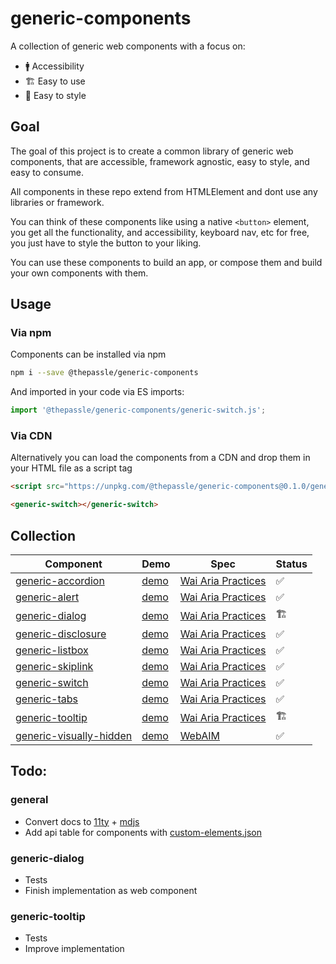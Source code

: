 # generic-components

A collection of generic web components with a focus on:

- 🚹 Accessibility
- 🏗 Easy to use
- 🎨 Easy to style

## Goal

The goal of this project is to create a common library of generic web components, that are accessible, framework agnostic, easy to style, and easy to consume.

All components in these repo extend from HTMLElement and dont use any libraries or framework.

You can think of these components like using a native `<button>` element, you get all the functionality, and accessibility, keyboard nav, etc for free, you just have to style the button to your liking.

You can use these components to build an app, or compose them and build your own components with them.

## Usage
    
### Via npm
Components can be installed via npm

```bash
npm i --save @thepassle/generic-components
```

And imported in your code via ES imports:

```js
import '@thepassle/generic-components/generic-switch.js';
```

### Via CDN
Alternatively you can load the components from a CDN and drop them in your HTML file as a script tag

```html
<script src="https://unpkg.com/@thepassle/generic-components@0.1.0/generic-switch.js" type="module"></script>
```

```html
<generic-switch></generic-switch>
```

## Collection

| Component                                                     | Demo                                                                                           | Spec                                                                        | Status        |
|---------------------------------------------------------------|------------------------------------------------------------------------------------------------|-----------------------------------------------------------------------------|---------------|
| [generic-accordion](/generic-accordion/README.md)             | [demo](https://genericcomponents.netlify.app/generic-accordion/demo/index.html)       | [Wai Aria Practices](https://www.w3.org/TR/wai-aria-practices/#accordion)       | ✅        |        
| [generic-alert](/generic-alert/README.md)                     | [demo](https://genericcomponents.netlify.app/generic-alert/demo/index.html)           | [Wai Aria Practices](https://www.w3.org/TR/wai-aria-practices/#alert)           | ✅ |               
| [generic-dialog](/generic-dialog/README.md)                   | [demo](https://genericcomponents.netlify.app/generic-dialog/demo/index.html)          | [Wai Aria Practices](https://www.w3.org/TR/wai-aria-practices/#dialog_modal)    | 🏗          |     
| [generic-disclosure](/generic-disclosure/README.md)           | [demo](https://genericcomponents.netlify.app/generic-disclosure/demo/index.html)      | [Wai Aria Practices](https://www.w3.org/TR/wai-aria-practices/#disclosure)      | ✅          |      
| [generic-listbox](/generic-listbox/README.md)           | [demo](https://genericcomponents.netlify.app/generic-listbox/demo/index.html)      | [Wai Aria Practices](https://www.w3.org/TR/wai-aria-practices/#Listbox)      | ✅          |      
| [generic-skiplink](/generic-skiplink/README.md)               | [demo](https://genericcomponents.netlify.app/generic-skiplink/demo/index.html)        | [Wai Aria Practices](https://webaim.org/techniques/skipnav/)                    | ✅ |               
| [generic-switch](/generic-switch/README.md)                   | [demo](https://genericcomponents.netlify.app/generic-switch/demo/index.html)          | [Wai Aria Practices](https://www.w3.org/TR/wai-aria-1.1/#switch)                | ✅        |        
| [generic-tabs](/generic-tabs/README.md)                       | [demo](https://genericcomponents.netlify.app/generic-tabs/demo/index.html)            | [Wai Aria Practices](https://www.w3.org/TR/wai-aria-practices/#tabpanel)        | ✅        |        
| [generic-tooltip](/generic-tooltip/README.md)                 | [demo](https://genericcomponents.netlify.app/generic-tooltip/demo/index.html)         | [Wai Aria Practices](https://www.w3.org/TR/wai-aria-practices/#tooltip)         | 🏗 |               
| [generic-visually-hidden](/generic-visually-hidden/README.md) | [demo](https://genericcomponents.netlify.app/generic-visually-hidden/demo/index.html) | [WebAIM](https://webaim.org/techniques/css/invisiblecontent/)                   | ✅ |         

## Todo:

### general
- Convert docs to [11ty](https://www.11ty.dev/) + [mdjs](https://github.com/open-wc/open-wc/tree/master/packages/mdjs) 
- Add api table for components with [custom-elements.json](https://github.com/webcomponents/custom-elements-json)

### generic-dialog
- Tests
- Finish implementation as web component

### generic-tooltip
- Tests
- Improve implementation